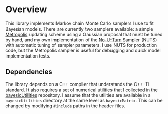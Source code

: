 # Overview

This library implements Markov chain Monte Carlo samplers I use to fit Bayesian models. There are currently two samplers available: a simple [Metropolis](https://en.wikipedia.org/wiki/Metropolis%E2%80%93Hastings_algorithm) updating scheme using a Gaussian proposal that must be tuned by hand, and my own implementation of the [No-U-Turn](https://arxiv.org/abs/1111.4246) Sampler (NUTS) with automatic tuning of sampler parameters. I use NUTS for production code, but the Metropolis sampler is useful for debugging and quick model implementation tests.

## Dependencies

The library depends on a C++ compiler that understands the C++-11 standard. It also requires a set of numerical utilities that I collected in the [bayesicUtilities](https://github.com/tonymugen/bayesicUtilities) repository. I assume that the utilities are available in a `bayesicUtilities` directory at the same level as `bayesicMatrix`. This can be changed by modifying `#include` paths in the header files.
